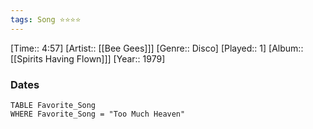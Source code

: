```yaml
---
tags: Song ⭐⭐⭐⭐ 
---
```

[Time:: 4:57]
[Artist:: [[Bee Gees]]]
[Genre:: Disco]
[Played:: 1]
[Album:: [[Spirits Having Flown]]]
[Year:: 1979]
### Dates
````dataview
TABLE Favorite_Song
WHERE Favorite_Song = "Too Much Heaven"
````
